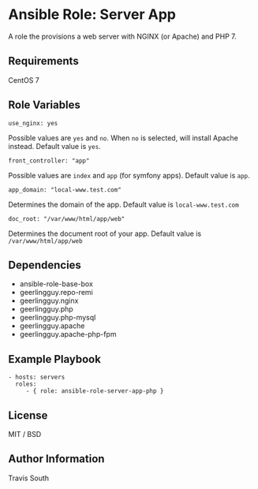 # Ansible Role: Server App

A role the provisions a web server with NGINX (or Apache) and PHP 7.

## Requirements

CentOS 7

## Role Variables

    use_nginx: yes
Possible values are `yes` and `no`. When `no` is selected, will install Apache instead. Default value is `yes`.

    front_controller: "app"
Possible values are `index` and `app` (for symfony apps). Default value is `app`.

    app_domain: "local-www.test.com"
Determines the domain of the app. Default value is `local-www.test.com`

    doc_root: "/var/www/html/app/web"
Determines the document root of your app. Default value is `/var/www/html/app/web`

## Dependencies

  - ansible-role-base-box
  - geerlingguy.repo-remi
  - geerlingguy.nginx
  - geerlingguy.php
  - geerlingguy.php-mysql
  - geerlingguy.apache
  - geerlingguy.apache-php-fpm


## Example Playbook
    - hosts: servers
      roles:
         - { role: ansible-role-server-app-php }

## License

MIT / BSD

## Author Information

Travis South